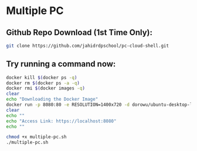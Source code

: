 # Multiple PC

## Github Repo Download (1st Time Only):

```bash
git clone https://github.com/jahidrdpschool/pc-cloud-shell.git
```


## Try running a command now:

```bash
docker kill $(docker ps -q)
docker rm $(docker ps -a -q)
docker rmi $(docker images -q)
clear
echo "Downloading the Docker Image"
docker run -p 8080:80 -e RESOLUTION=1400x720 -d dorowu/ubuntu-desktop-lxde-vnc
clear
echo ""
echo "Access Link: https://localhost:8080"
echo ""
```

```bash
chmod +x multiple-pc.sh
./multiple-pc.sh
```
